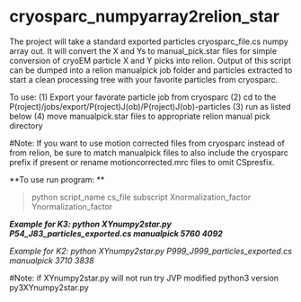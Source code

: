 # cryosparc_numpyarray2relion_star
The project will take a standard exported particles cryosparc_file.cs numpy array out. 
It will convert the X and Ys to manual_pick.star files for simple conversion of cryoEM particle X and Y picks into relion.
Output of this script can be dumped into a relion manualpick job folder and particles extracted to start a clean processing tree with your favorite particles from cryosparc.

To use: (1) Export your favorate particle job from cryosparc (2) cd to the P(roject)/jobs/export/P(roject)J(ob)/P(roject)J(ob)-particles
(3) run as listed below (4) move manualpick.star files to appropriate relion manual pick directory 

#Note: If you want to use motion corrected files from cryosparc instead of from relion, be sure to match manualpick files to also include the cryosparc prefix if present or rename motioncorrected.mrc files to omit CSpresfix.  

**To use run program: **
>python script_name   cs_file    subscript  Xnormalization_factor   Ynormalization_factor

***Example for K3: python XYnumpy2star.py P54_J83_particles_exported.cs manualpick 5760 4092***

*Example for K2: python XYnumpy2star.py P999_J999_particles_exported.cs manualpick 3710 3838*

#Note: if XYnumpy2star.py will not run try JVP modified python3 version py3XYnumpy2star.py
